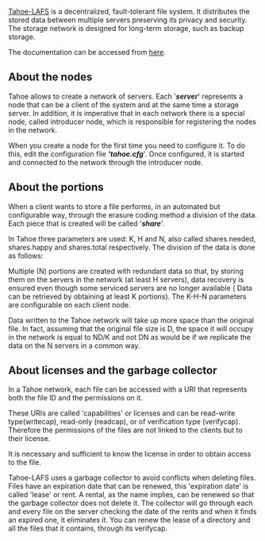 [Tahoe-LAFS](https://www.tahoe-lafs.org/) is a decentralized, fault-tolerant file system. It distributes the stored data between multiple servers preserving its privacy and security. The storage network is designed for long-term storage, such as backup storage.

The documentation can be accessed from [here](https://www.tahoe-lafs.org/trac/tahoe-lafs/wiki/Doc).

## About the nodes

Tahoe allows to create a network of servers. Each '_**server**_' represents a node that can be a client of the system and at the same time a storage server. In addition, it is imperative that in each network there is a special node, called introducer node, which is responsible for registering the nodes in the network.

When you create a node for the first time you need to configure it. To do this, edit the configuration file _**'tahoe.cfg**_'. Once configured, it is started and connected to the network through the introducer node.

## About the portions

When a client wants to store a file performs, in an automated but configurable way, through the erasure coding method a division of the data. Each piece that is created will be called '_**share**_'.

In Tahoe three parameters are used: K, H and N, also called shares.needed, shares.happy and shares.total respectively. The division of the data is done as follows:

Multiple \(N\) portions are created with redundant data so that, by storing them on the servers in the network \(at least H servers\), data recovery is ensured even though some serviced servers are no longer available \( Data can be retrieved by obtaining at least K portions\). The K-H-N parameters are configurable on each client node.

Data written to the Tahoe network will take up more space than the original file. In fact, assuming that the original file size is D, the space it will occupy in the network is equal to ND/K and not DN as would be if we replicate the data on the N servers in a common way.

## About licenses and the garbage collector

In a Tahoe network, each file can be accessed with a URI that represents both the file ID and the permissions on it.

These URIs are called 'capabilities' or licenses and can be read-write type\(writecap\), read-only \(readcap\), or of verification type \(verifycap\). Therefore the permissions of the files are not linked to the clients but to their license.

It is necessary and sufficient to know the license in order to obtain access to the file.

Tahoe-LAFS uses a garbage collector to avoid conflicts when deleting files. Files have an expiration date that can be renewed, this 'expiration date' is called 'lease' or rent. A rental, as the name implies, can be renewed so that the garbage collector does not delete it. The collector will go through each and every file on the server checking the date of the rents and when it finds an expired one, it eliminates it. You can renew the lease of a directory and all the files that it contains, through its verifycap.



